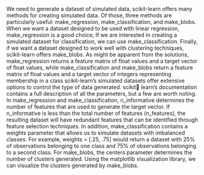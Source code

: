 We need to generate a dataset of simulated data, scikit-learn offers many methods for creating simulated data. Of those, three methods are particularly useful: make_regression, make_classification, and make_blobs.
When we want a dataset designed to be used with linear regression, make_regression is a good choice, If we are interested in creating a simulated dataset for classification, we can use make_classification.
Finally, if we want a dataset designed to work well with clustering techniques, scikit-learn offers make_blobs.
As might be apparent from the solutions, make_regression returns a feature matrix of float values and a target vector of float values, while make_classification and make_blobs return a feature matrix of float values and a target vector of integers representing membership in a class
scikit-learn’s simulated datasets offer extensive options to control the type of data generated. scikit learn’s documentation contains a full description of all the parameters, but a few are worth noting.
In make_regression and make_classification, n_informative determines the number of features that are used to generate the target vector. If n_informative is less than the total number of features (n_features), the resulting dataset will have redundant features that can be identified
through feature selection techniques. In addition, make_classification contains a weights parameter that allows us to simulate datasets with imbalanced classes. For example, weights = [.25, .75] would return a dataset with 25% of
observations belonging to one class and 75% of observations belonging to a second class. For make_blobs, the centers parameter determines the number of clusters generated. Using the matplotlib visualization library, we can visualize the clusters generated by make_blobs.


 
